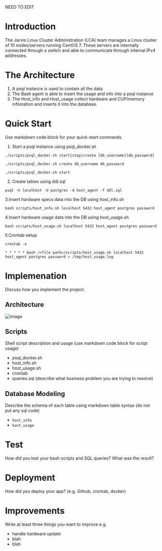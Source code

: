 NEED TO EDIT

# Introduction
The Jarvis Linux Cluster Administration (LCA) team manages a Linux cluster of 10 nodes/servers running CentOS 7. These servers are internally connected through a switch and able to communicate through internal IPv4 addresses.

# The Architecture
1) A psql instance is used to contain all the data
2) The Bash agent is able to insert the usage and info into a psql instance
3) The Host_info and Host_usage collect hardware and CUP/memory infomation and inserts it into the database.

# Quick Start
Use markdown code block for your quick-start commands
1. Start a psql instance using psql_docker.sh
```
./scripts/psql_docker.sh start|stop|create [db_username][db_password]
```
```
./scripts/psql_docker.sh create db_username db_password
```
```
./scripts/psql_docker.sh start
```
2. Create tables using ddl.sql
```
psql -h localhost -U postgres -d host_agent -f ddl.sql
```
3.Insert hardware specs data into the DB using host_info.sh
```
bash scripts/host_info.sh localhost 5432 host_agent postgres password
```
4.Insert hardware usage data into the DB using host_usage.sh
```
bash scripts/host_usage.sh localhost 5432 host_agent postgres password
```
5.Crontab setup

```
crontab -e
```
```
* * * * * bash /<file path>/scripts/host_usage.sh localhost 5432 host_agent postgres password > /tmp/host_usage.log
```
# Implemenation
Discuss how you implement the project.
## Architecture
![image]()



## Scripts
Shell script description and usage (use markdown code block for script usage)
- psql_docker.sh
- host_info.sh
- host_usage.sh
- crontab
- queries.sql (describe what business problem you are trying to resolve)

## Database Modeling
Describe the schema of each table using markdown table syntax (do not put any sql code)
- `host_info`
- `host_usage`

# Test
How did you test your bash scripts and SQL queries? What was the result?

# Deployment
How did you deploy your app? (e.g. Github, crontab, docker)

# Improvements
Write at least three things you want to improve 
e.g. 
- handle hardware update 
- blah
- blah
